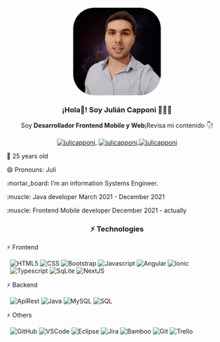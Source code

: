 <p align="center" width="300">
   <img align="center" width="200" src="https://github.com/Julicapponi/Julicapponi/blob/main/src/img/personal.png" />
   <h3 align="center">¡Hola👋! Soy Julián Capponi 👨🏻‍💻</h3>
</p>

<p align="center">Soy <strong>Desarrollador Frontend Mobile y Web</strong></b>¡Revisa mi contenido 👇!</p>
<p align="center">
   <a href="https://twitch.tv/julix56" target="blank" style='margin-right:4px'>
    <img align="center" src="https://cdn.jsdelivr.net/npm/simple-icons@3.0.1/icons/twitch.svg" alt="julicapponi" height="28px" width="28px" />
  </a>
  <a href="https://instagram.com/julicapponi" target="blank">
    <img align="center" src="https://cdn.jsdelivr.net/npm/simple-icons@3.0.1/icons/instagram.svg" alt="julicapponi" height="28px" width="28px" />
  </a>
  <a href="https://twitter.com/JulianCapponi" target="blank">
    <img align="center" src="https://cdn.jsdelivr.net/npm/simple-icons@3.0.1/icons/twitter.svg" alt="julicapponi" height="28px" width="28px" />
  </a>
</p>

<p align="left">🌱 25 years old</p>
<p align="left">😄 Pronouns: Juli</p>
<p align="left">:mortar_board: I’m an information Systems Engineer.</p>
<p align="left">:muscle: Java developer March 2021 - December 2021</p>
<p align="left">:muscle: Frontend Mobile developer December 2021 - actually</p>

<h3 align="center" width="200">⚡ Technologies </h3>
<p align="left" width="150">⚡ Frontend</p>
<p style='margin-left:8px'>
   <img alt="HTML5" src="https://img.shields.io/badge/-HTML5-0D1117?logo=html5&logoColor=E34F26&style=plastic"/>
   <img alt="CSS" src="https://img.shields.io/badge/-CSS3-0D1117?logo=css3&logoColor=0769AD&style=plastic"/>
   <img alt="Bootstrap" src="https://img.shields.io/badge/-Bootstrap-0D1117?logo=Bootstrap&logoColor=23A7F2&style=plastic"/>
   <img alt="Javascript" src="https://img.shields.io/badge/-JavaScript-0D1117?logo=javascript&logoColor=F7DF1E&style=plastic"/>
   <img alt="Angular" src="https://img.shields.io/badge/-Angular-0D1117?logo=Angular&logoColor=FB1C1C&style=plastic"/>
   <img alt="Ionic" src="https://img.shields.io/badge/-Ionic-0D1117?logo=Ionic&logoColor=23A7F2&style=plastic"/>
   <img alt="Typescript" src="https://img.shields.io/badge/-Typescript-0D1117?logo=Typescript&logoColor=23A7F2&style=plastic"/>
   <img alt="SqLite" src="https://img.shields.io/badge/-SqLite-0D1117?logo=SqLite&logoColor=23A7F2&style=plastic"/>
   <img alt="NextJS" src="https://img.shields.io/badge/-NextJS-0D1117?logo=NextJS&logoColor=23A7F2&style=plastic"/>
</p>

<p align="left" width="150">⚡ Backend</p>
 <p style='margin-left:8px'>
  <img alt="ApiRest" src="https://img.shields.io/badge/-ApiRest-0D1117?logo=ApiRest&logoColor=23A7F2&style=plastic"/>
  <!--<img alt="NodeJS" src="https://img.shields.io/badge/-NodeJS-0D1117?logo=NodeJS&logoColor=23A7F2&style=plastic"/> -->
  <img alt="Java" src="https://img.shields.io/badge/-Java-0D1117?logo=Java&logoColor=F7DF1E&style=plastic"/>
  <img alt="MySQL" src="https://img.shields.io/badge/-MySQL-0D1117?logo=MySQL&logoColor=blue&style=plastic"/>
  <img alt="SQL" src="https://img.shields.io/badge/-SQL-0D1117?logo=SQL&logoColor=47A248&style=plastic"/>
</p>

<p align="left" width="150">⚡ Others</p>
 <p style='margin-left:8px'>
  <img alt="GitHub" src="https://img.shields.io/badge/-GitHub-0D1117?logo=github&logoColor=white&style=plastic"/>
  <img alt="VSCode" src="https://img.shields.io/badge/-VScode-0D1117?logo=visual-studio-code&logoColor=23A7F2&style=plastic"/>
  <img alt="Eclipse" src="https://img.shields.io/badge/-Eclipse-0D1117?logo=Eclipse&logoColor=23A7F2&style=plastic"/>
  <img alt="Jira" src="https://img.shields.io/badge/-Jira-0D1117?logo=Jira&logoColor=23A7F2&style=plastic"/>
  <img alt="Bamboo" src="https://img.shields.io/badge/-Bamboo-0D1117?logo=Bamboo&logoColor=23A7F2&style=plastic"/>
  <img alt="Git" src="https://img.shields.io/badge/-Git-0D1117?logo=Git&logoColor=23A7F2&style=plastic"/>
  <img alt="Trello" src="https://img.shields.io/badge/-Trello-0D1117?logo=Trello&logoColor=23A7F2&style=plastic"/>
</p>
